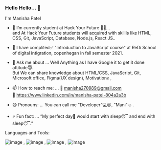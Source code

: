 ### Hello Hello... 👋

I'm Manisha Patel 

- 🔭 I’m currently student at Hack Your Future :muscle::muscle:...<br>
         and At Hack Your Future students will acquired with skiills like HTML, CSS, Git, JavaScript, Database, Node.js, React JS..

- 🌱 I have complited:white_check_mark:  "Introduction to JavaScript course" at ReDi School of digital intigration, copenhegan in fall semester 2021.

- 💬 Ask me about ... Well Anything as I have Google it to get it done attitude:innocent:.<br>
                     But We can share knowledge about HTML/CSS, JavaScript, Git, Microsoft office, Figma(UX design), Motivation:fist: , 
                     
- 📫 How to reach me: ... :email: manisha270989@gmail.com <br>
                          :link: https://www.linkedin.com/in/manisha-patel-804a2a3b
                        
- 😄 Pronouns: ... You can call me "Developer":computer::wink:,  "Mani":relaxed: .

- ⚡ Fun fact: ...  “My perfect day:sunrise: would start with sleep:sleeping: and end with sleep:sleeping:.”

Languages and Tools:

![image](https://user-images.githubusercontent.com/98089337/169415163-74d6d5ee-9535-42b7-bb56-2070eef10a7c.png) , ![image](https://user-images.githubusercontent.com/98089337/169415220-4391c8bf-0a44-46b5-b4b2-bcd0bf206abd.png) , ![image](https://user-images.githubusercontent.com/98089337/169415264-5d20f63d-6b24-4e47-8352-34d8432c46ef.png) , ![image](https://user-images.githubusercontent.com/98089337/169415328-7d4dbada-5231-491d-9321-70fe7cab14ef.png)




